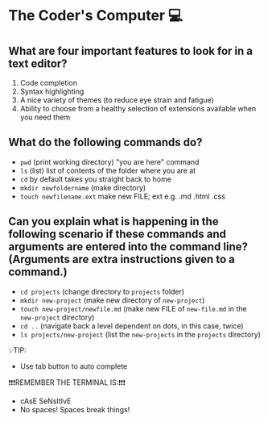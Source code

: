 # The Coder's Computer 💻

## What are four important features to look for in a text editor?

1. Code completion
1. Syntax highlighting
1. A nice variety of themes (to reduce eye strain and fatigue)
1. Ability to choose from a healthy selection of extensions available when you need them

## What do the following commands do?

- ``pwd`` (print working directory) "you are here" command
- ``ls`` (list) list of contents of the folder where you are at
- ``cd`` by default takes you straight back to home
- ``mkdir newfoldername`` (make directory)
- ``touch newfilename.ext`` make new FILE; ext e.g. .md .html .css

## Can you explain what is happening in the following scenario if these commands and arguments are entered into the command line? (Arguments are extra instructions given to a command.)

- ``cd projects`` (change directory to ``projects`` folder)
- ``mkdir new-project`` (make new directory of ``new-project``)
- ``touch new-project/newfile.md`` (make new FILE of ``new-file.md`` in the ``new-project`` directory)
- ``cd ..`` (navigate back a level dependent on dots, in this case, twice)
- ``ls projects/new-project`` (list the ``new-projects`` in the ``projects`` directory)

💡TIP:

- Use tab button to auto complete

❗❗❗REMEMBER THE TERMINAL IS:❗❗❗

- cAsE SeNsItIvE
- No spaces! Spaces break things!
